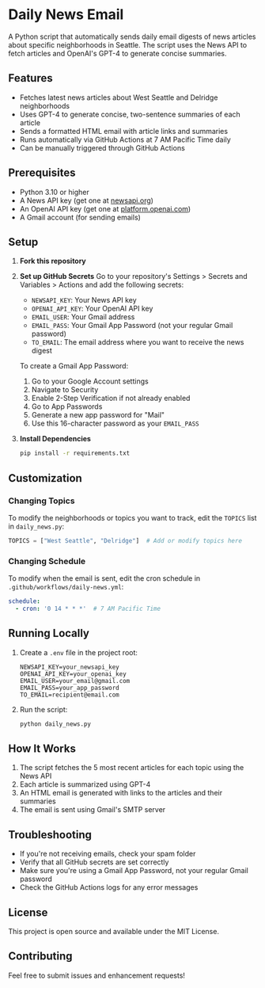 # Daily News Email

A Python script that automatically sends daily email digests of news articles about specific neighborhoods in Seattle. The script uses the News API to fetch articles and OpenAI's GPT-4 to generate concise summaries.

## Features

- Fetches latest news articles about West Seattle and Delridge neighborhoods
- Uses GPT-4 to generate concise, two-sentence summaries of each article
- Sends a formatted HTML email with article links and summaries
- Runs automatically via GitHub Actions at 7 AM Pacific Time daily
- Can be manually triggered through GitHub Actions

## Prerequisites

- Python 3.10 or higher
- A News API key (get one at [newsapi.org](https://newsapi.org))
- An OpenAI API key (get one at [platform.openai.com](https://platform.openai.com))
- A Gmail account (for sending emails)

## Setup

1. **Fork this repository**

2. **Set up GitHub Secrets**
   Go to your repository's Settings > Secrets and Variables > Actions and add the following secrets:
   - `NEWSAPI_KEY`: Your News API key
   - `OPENAI_API_KEY`: Your OpenAI API key
   - `EMAIL_USER`: Your Gmail address
   - `EMAIL_PASS`: Your Gmail App Password (not your regular Gmail password)
   - `TO_EMAIL`: The email address where you want to receive the news digest

   To create a Gmail App Password:
   1. Go to your Google Account settings
   2. Navigate to Security
   3. Enable 2-Step Verification if not already enabled
   4. Go to App Passwords
   5. Generate a new app password for "Mail"
   6. Use this 16-character password as your `EMAIL_PASS`

3. **Install Dependencies**
   ```bash
   pip install -r requirements.txt
   ```

## Customization

### Changing Topics
To modify the neighborhoods or topics you want to track, edit the `TOPICS` list in `daily_news.py`:
```python
TOPICS = ["West Seattle", "Delridge"]  # Add or modify topics here
```

### Changing Schedule
To modify when the email is sent, edit the cron schedule in `.github/workflows/daily-news.yml`:
```yaml
schedule:
  - cron: '0 14 * * *'  # 7 AM Pacific Time
```

## Running Locally

1. Create a `.env` file in the project root:
   ```
   NEWSAPI_KEY=your_newsapi_key
   OPENAI_API_KEY=your_openai_key
   EMAIL_USER=your_email@gmail.com
   EMAIL_PASS=your_app_password
   TO_EMAIL=recipient@email.com
   ```

2. Run the script:
   ```bash
   python daily_news.py
   ```

## How It Works

1. The script fetches the 5 most recent articles for each topic using the News API
2. Each article is summarized using GPT-4
3. An HTML email is generated with links to the articles and their summaries
4. The email is sent using Gmail's SMTP server

## Troubleshooting

- If you're not receiving emails, check your spam folder
- Verify that all GitHub secrets are set correctly
- Make sure you're using a Gmail App Password, not your regular Gmail password
- Check the GitHub Actions logs for any error messages

## License

This project is open source and available under the MIT License.

## Contributing

Feel free to submit issues and enhancement requests! 